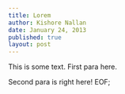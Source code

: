 ```yaml
---
title: Lorem
author: Kishore Nallan
date: January 24, 2013
published: true
layout: post
---
```


This is some text. First para here.

Second para is right here! EOF;
